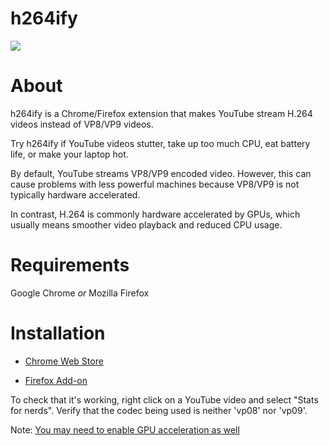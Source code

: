 <meta property="og:image" content="https://raw.githubusercontent.com/erkserkserks/h264ify/master/icons/icon128.png"/>

# h264ify
![](https://raw.githubusercontent.com/erkserkserks/h264ify/master/noncode/yt_screenshot.png)

# About
h264ify is a Chrome/Firefox extension that makes YouTube stream H.264 videos instead of VP8/VP9 videos.

Try h264ify if YouTube videos stutter, take up too much CPU, eat battery life, or make your laptop hot.

By default, YouTube streams VP8/VP9 encoded video. However, this can cause problems with less powerful machines because VP8/VP9 is not typically hardware accelerated.

In contrast, H.264 is commonly hardware accelerated by GPUs, which usually means smoother video playback and reduced CPU usage.

# Requirements
Google Chrome *or* Mozilla Firefox

# Installation
- [Chrome Web Store](https://chrome.google.com/webstore/detail/h264ify/aleakchihdccplidncghkekgioiakgal)

- [Firefox Add-on](https://addons.mozilla.org/en-US/firefox/addon/h264ify/)

To check that it's working, right click on a YouTube video and select "Stats for nerds". Verify that the codec being used is neither 'vp08' nor 'vp09'.

Note: [You may need to enable GPU acceleration as well](http://www.webupd8.org/2014/01/enable-hardware-acceleration-in-chrome.html)
